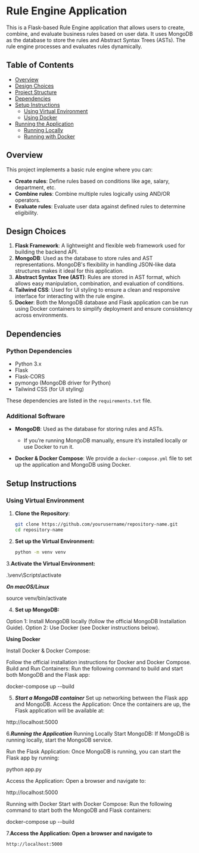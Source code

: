 # Rule Engine Application

This is a Flask-based Rule Engine application that allows users to create, combine, and evaluate business rules based on user data. It uses MongoDB as the database to store the rules and Abstract Syntax Trees (ASTs). The rule engine processes and evaluates rules dynamically.

## Table of Contents

- [Overview](#overview)
- [Design Choices](#design-choices)
- [Project Structure](#project-structure)
- [Dependencies](#dependencies)
- [Setup Instructions](#setup-instructions)
  - [Using Virtual Environment](#using-virtual-environment)
  - [Using Docker](#using-docker)
- [Running the Application](#running-the-application)
  - [Running Locally](#running-locally)
  - [Running with Docker](#running-with-docker)

## Overview

This project implements a basic rule engine where you can:
- **Create rules**: Define rules based on conditions like age, salary, department, etc.
- **Combine rules**: Combine multiple rules logically using AND/OR operators.
- **Evaluate rules**: Evaluate user data against defined rules to determine eligibility.

## Design Choices

1. **Flask Framework**: A lightweight and flexible web framework used for building the backend API.
2. **MongoDB**: Used as the database to store rules and AST representations. MongoDB's flexibility in handling JSON-like data structures makes it ideal for this application.
3. **Abstract Syntax Tree (AST)**: Rules are stored in AST format, which allows easy manipulation, combination, and evaluation of conditions.
4. **Tailwind CSS**: Used for UI styling to ensure a clean and responsive interface for interacting with the rule engine.
5. **Docker**: Both the MongoDB database and Flask application can be run using Docker containers to simplify deployment and ensure consistency across environments.




## Dependencies

### Python Dependencies
- Python 3.x
- Flask
- Flask-CORS
- pymongo (MongoDB driver for Python)
- Tailwind CSS (for UI styling)

These dependencies are listed in the `requirements.txt` file.

### Additional Software

- **MongoDB**: Used as the database for storing rules and ASTs.
  - If you’re running MongoDB manually, ensure it’s installed locally or use Docker to run it.
  
- **Docker & Docker Compose**: We provide a `docker-compose.yml` file to set up the application and MongoDB using Docker.

## Setup Instructions

### Using Virtual Environment

1. **Clone the Repository**:
   ```bash
   git clone https://github.com/yourusername/repository-name.git
   cd repository-name

2. **Set up the Virtual Environment:**
    ```bash
   python -m venv venv

3.**Activate the Virtual Environment:**

.\venv\Scripts\activate

 ***On macOS/Linux***
   
 source venv/bin/activate

4. **Set up MongoDB:**

Option 1: Install MongoDB locally (follow the official MongoDB Installation Guide).
Option 2: Use Docker (see Docker instructions below).

   **Using Docker**

Install Docker & Docker Compose:

Follow the official installation instructions for Docker and Docker Compose.
Build and Run Containers: 
Run the following command to build and start both MongoDB and the Flask app:

docker-compose up --build

5. ***Start a MongoDB container***
Set up networking between the Flask app and MongoDB.
Access the Application: Once the containers are up, the Flask application will be available at:

http://localhost:5000

6.***Running the Application***
Running Locally
Start MongoDB: If MongoDB is running locally, start the MongoDB service.

Run the Flask Application:
Once MongoDB is running, you can start the Flask app by running:


python app.py

Access the Application: Open a browser and navigate to:

http://localhost:5000

Running with Docker
Start with Docker Compose:
Run the following command to start both the MongoDB and Flask containers:


docker-compose up --build

7.**Access the Application: Open a browser and navigate to**

```bash
http://localhost:5000


